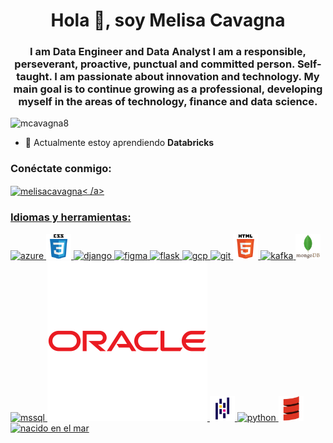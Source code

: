<h1 align="center">Hola 👋, soy Melisa Cavagna</h1>
<h3 align="center">I am Data Engineer and Data Analyst
I am a responsible, perseverant, proactive, punctual and committed person. Self-taught. I am passionate about innovation and technology.
My main goal is to continue growing as a professional, developing myself in the areas of technology, finance and data science. </h3>

<p align="left"> <img src="https://komarev.com/ghpvc/?username=mcavagna8&label=Profile%20views&color=0e75b6&style=flat" alt=" mcavagna8" /> </p>

- 🌱 Actualmente estoy aprendiendo **Databricks**

<h3 align="left">Conéctate conmigo:</h3>
<p align="left">
<a href="https ://linkedin.com/in/melisacavagna" target="blank"><img align="center" src="https://raw.githubusercontent.com/rahuldkjain/github-profile-readme-generator/master/src/images/icons/Social/linked-in-alt.svg" alt="melisacavagna" height="30" width="40" />< /a>
</p>

<h3 align="left">Idiomas y herramientas:</h3>
<p align="left"> <a href="https://azure.microsoft.com/en-in/" target="_blank" rel="noreferrer"> <img src="https://www. vectorlogo.zone/logos/microsoft_azure/microsoft_azure-icon.svg" alt="azure" width="40" height="40"/> </a> <a href="https://www.w3schools.com/ css/" target="_blank" rel="noreferrer"> <img src="https://raw.githubusercontent.com/devicons/devicon/master/icons/css3/css3-original-wordmark.svg" alt=" css3" width="40" height="40"/> </a> <a href="https://www.djangoproject.com/" target="_blank" rel="noreferrer"> <img src="https://cdn.worldvectorlogo.com/logos/django.svg" alt="django" width="40" height="40"/> </a> <a href="https://www.figma. com/" target="_blank" rel="noreferrer"> <img src="https://www.vectorlogo.zone/logos/figma/figma-icon.svg" alt="figma" width="40" height ="40"/> </a> <a href="https://flask.palletsprojects.com/" target="_blank" rel="noreferrer"> <img src="https://www.vectorlogo. zone/logos/pocoo_flask/pocoo_flask-icon.svg" alt="flask" width="40" height="40"/> </a> <a href="https://cloud.google.com" target= "_blanco"rel="noreferrer"> <img src="https://www.vectorlogo.zone/logos/google_cloud/google_cloud-icon.svg" alt="gcp" width="40" height="40"/> </ a> <a href="https://git-scm.com/" target="_blank" rel="noreferrer"> <img src="https://www.vectorlogo.zone/logos/git-scm/ git-scm-icon.svg" alt="git" width="40" height="40"/> </a> <a href="https://www.w3.org/html/" target=" _blank" rel="noreferrer"> <img src="https://raw.githubusercontent.com/devicons/devicon/master/icons/html5/html5-original-wordmark.svg" alt="html5" width="40 " altura="40"/> </a> <a href="https://kafka.apache.org/" target="_blank" rel="noreferrer"> <img src="https://www.vectorlogo.zone/logos/apache_kafka/apache_kafka -icon.svg" alt="kafka" width="40" height="40"/> </a> <a href="https://www.mongodb.com/" target="_blank" rel=" noreferrer"> <img src="https://raw.githubusercontent.com/devicons/devicon/master/icons/mongodb/mongodb-original-wordmark.svg" alt="mongodb" width="40" height="40 "/> </a> <a href="https://www.microsoft.com/en-us/sql-server" target="_blank" rel="noreferrer"> <img src="https:// www.svgrepo.com/show/303229/microsoft-sql-server-logo.svg" alt="mssql" width="40" height="40"/> </a> <a href="https://www. oracle.com/" target="_blank" rel="noreferrer"> <img src="https://raw.githubusercontent.com/devicons/devicon/master/icons/oracle/oracle-original.svg" alt=" oráculo" ancho="40" altura="40"/> </a> <a href="https://pandas.pydata.org/" target="_blank" rel="noreferrer"> <img src=" https://raw.githubusercontent.com/devicons/devicon/2ae2a900d2f041da66e950e4d48052658d850630/icons/pandas/pandas-original.svg" alt="pandas" width="40" height="40"/> </a><a href="https://www.python.org" target="_blank" rel="noreferrer"> <img src="https://raw.githubusercontent.com/devicons/devicon/master/icons/python /python-original.svg" alt="python" width="40" height="40"/> </a> <a href="https://www.scala-lang.org" target="_blank" rel="noreferrer"> <img src="https://raw.githubusercontent.com/devicons/devicon/master/icons/scala/scala-original.svg" alt="scala" width="40" height=" 40"/> </a> <a href="https://seaborn.pydata.org/" target="_blank" rel="noreferrer"> <img src="https://seaborn.pydata.org/_images/logo-mark-lightbg.svg" alt="nacido en el mar" width="40" height="40"/> </a> </p>
